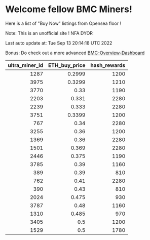 # Welcome fellow BMC Miners!
Here is a list of "Buy Now" listings from Opensea floor !

Note: This is an unofficial site ! NFA DYOR

Last auto update at: Tue Sep 13 20:14:18 UTC 2022

Bonus: Do check out a more advanced [BMC-Overview-Dashboard](https://dune.com/defifunk/BMC-Overview-Dashboard)


|   ultra_miner_id |   ETH_buy_price |   hash_rewards |
|-----------------:|----------------:|---------------:|
|             1287 |          0.2999 |           1200 |
|             3975 |          0.3299 |           1210 |
|             3770 |          0.33   |           1190 |
|             2203 |          0.331  |           2280 |
|             2239 |          0.333  |           2280 |
|             3751 |          0.3399 |           1200 |
|              767 |          0.34   |           2280 |
|             3255 |          0.36   |           1200 |
|             1369 |          0.36   |           2280 |
|             1501 |          0.369  |           2280 |
|             2446 |          0.375  |           1190 |
|             3785 |          0.39   |           1160 |
|              389 |          0.39   |            810 |
|              762 |          0.41   |           2280 |
|              390 |          0.43   |            810 |
|             2024 |          0.475  |            930 |
|             3787 |          0.48   |           1160 |
|             1310 |          0.485  |            970 |
|             3405 |          0.5    |           1200 |
|             1529 |          0.5    |           1780 |